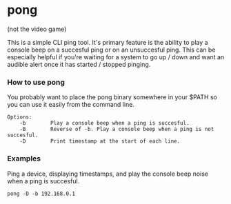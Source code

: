 # pong
(not the video game)

This is a simple CLI ping tool. It's primary feature is the ability to play a console beep on a succesful ping or on an unsuccesful ping. This can be especially helpful if you're waiting for a system to go up / down and want an audible alert once it has started / stopped pinging.

### How to use pong
You probably want to place the pong binary somewhere in your $PATH so you can use it easily from the command line.

```
Options:
    -b        Play a console beep when a ping is succesful.
    -B        Reverse of -b. Play a console beep when a ping is not succesful.
    -D        Print timestamp at the start of each line.
```
### Examples
Ping a device, displaying timestamps, and play the console beep noise when a ping is succesful.
```
pong -D -b 192.168.0.1
```
